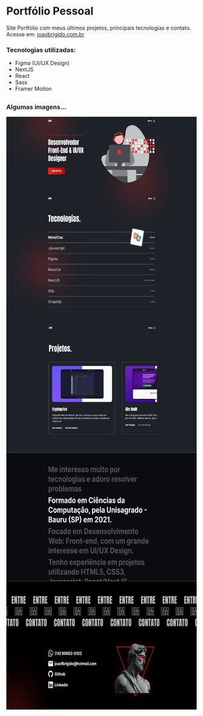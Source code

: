 # Portfólio Pessoal

Site Portfólio com meus últimos projetos, principais tecnologias e contato. Acesse em: [joaobrigido.com.br](https://www.joaobrigido.com.br)

### Tecnologias utilizadas:

- Figma (UI/UX Design)
- NextJS
- React
- Sass
- Framer Motion

##

### Algumas imagens...

<img align="center" alt="Home" width="600" height="210" src="./public/readme/imgReadme1.jpg">
<img align="center" alt="Home Filtrada" width="600" height="340" src="./public/readme/imgReadme2.jpg">
<img align="center" alt="Light Mode" width="600" height="340" src="./public/readme/imgReadme3.jpg">
<img align="center" alt="Pagina Preço Médio" width="600" height="340" src="./public/readme/imgReadme4.jpg">
<img align="center" alt="Responsivo (Mobile)" width="600" height="340" src="./public/readme/imgReadme5.jpg">
